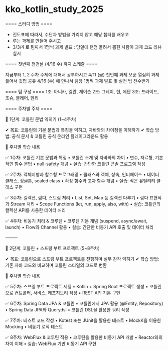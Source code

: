 # kko_kotlin_study_2025

==== 스터디 방법 ====

- 진도표에 따라서, 수단과 방법을 가리지 않고 해당 챕터를 배우고
- 루는 과제를 만들어 주시고
- 3/3/4 로 팀짜서 1명씩 과제 발표 : 당일에 랜덤 돌려서 뽑힌 사람이 과제 코드 리뷰 실시

==== 첫번째 점검날 (4/16 수) 까지 스케쥴 ====

지금부터 1, 2 주차 주제에 대해서 공부하시고
4/11 (금) 첫번쨰 과제 오푼
열심히 과제 풀어서 깃헙 공유
4/16 (수) 에 만나서 팀당 1명씩 과제 발표 및 실전 팁 전수받기

==== 팀 구성 ====
1조: 아니카, 엘란, 제이슨
2조: 그레이, 현, 에단
3조: 프라이드, 조슈, 블레어, 헨리

==== 주차별 주제 ====

📌 1단계: 코틀린 문법 익히기 (1~4주차)

✔ 목표: 코틀린의 기본 문법과 특징을 익히고, 자바와의 차이점을 이해하기
✔ 학습 방법: 공식 문서 & 코틀린 공식 온라인 플레이그라운드 활용

📅 주차별 학습 내용

✅ 1주차: 코틀린 기본 문법과 특징
	•	코틀린 소개 및 자바와의 차이
	•	변수, 자료형, 기본적인 함수 문법
	•	null-safety 개념
	•	실습: 간단한 코틀린 콘솔 프로그램 작성

✅ 2주차: 객체지향과 함수형 프로그래밍
	•	클래스와 객체, 상속, 인터페이스
	•	데이터 클래스, 싱글톤, sealed class
	•	확장 함수와 고차 함수 개념
	•	실습: 작은 유틸리티 클래스 구현

✅ 3주차: 컬렉션, 람다, 스트림 처리
	•	List, Set, Map 등 컬렉션 다루기
	•	람다 표현식과 Stream 처리
	•	Scope Functions (let, run, apply, also, with)
	•	실습: 코틀린의 컬렉션 API를 사용한 데이터 처리

✅ 4주차: 비동기 처리 & 코루틴
	•	코루틴 기본 개념 (suspend, async/await, launch)
	•	Flow와 Channel 활용
	•	실습: 간단한 비동기 API 호출 및 데이터 처리

⸻

📌 2단계: 코틀린 + 스프링 부트 프로젝트 (5~8주차)

✔ 목표: 코틀린으로 스프링 부트 프로젝트를 진행하며 실무 감각 익히기
✔ 학습 방법: 기존 자바 코드와 비교하며 코틀린 스타일의 코드로 변환

📅 주차별 학습 내용

✅ 5주차: 스프링 부트 프로젝트 세팅
	•	Kotlin + Spring Boot 프로젝트 생성
	•	코틀린으로 컨트롤러, 서비스, 레포지토리 작성
	•	REST API 기본 구현

✅ 6주차: Spring Data JPA & 코틀린
	•	코틀린에서 JPA 활용 (@Entity, Repository)
	•	Spring Data JPA와 Querydsl
	•	코틀린 DSL을 활용한 쿼리 작성

✅ 7주차: 테스트 코드 작성
	•	Kotest 또는 JUnit을 활용한 테스트
	•	MockK을 이용한 Mocking
	•	비동기 로직 테스트

✅ 8주차: WebFlux & 코루틴 적용
	•	코루틴을 활용한 비동기 API 개발
	•	Reactor와의 차이 이해
	•	실습: WebFlux 기반 비동기 API 구현